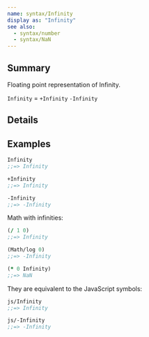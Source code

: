 ```yaml
---
name: syntax/Infinity
display as: "Infinity"
see also:
  - syntax/number
  - syntax/NaN
---
```


## Summary

Floating point representation of Infinity.

`Infinity` = `+Infinity`
`-Infinity`

## Details

## Examples

```clj
Infinity
;;=> Infinity

+Infinity
;;=> Infinity

-Infinity
;;=> -Infinity
```

Math with infinities:

```clj
(/ 1 0)
;;=> Infinity

(Math/log 0)
;;=> -Infinity

(* 0 Infinity)
;;=> NaN
```

They are equivalent to the JavaScript symbols:

```clj
js/Infinity
;;=> Infinity

js/-Infinity
;;=> -Infinity
```
